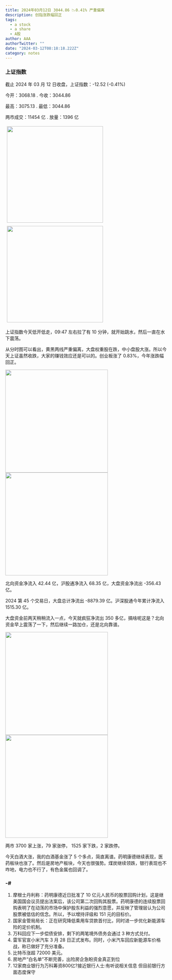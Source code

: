 ```yaml
---
title: 2024年03月12日 3044.86 📉0.41% 严重偏离
description: 创指涨跌幅回正
tags:
  - a stock
  - a share
  - A股
author: AAA
authorTwitter: ""
date: "2024-03-12T08:18:18.222Z"
category: notes
---
```


### 上证指数

截止 2024 年 03 月 12 日收盘，上证指数：<span class="font-semibold text-g-5">-12.52 (-0.41%)</span>

今开：<span class="font-semibold text-g-5">3068.18 </span> . 今收：<span class="font-semibold text-g-5">3044.86 </span>

最高：<span class="font-semibold text-r-5">3075.13 </span> . 最低：<span class="font-semibold text-g-5">3044.86 </span>

两市成交：<span class="font-semibold">11454 亿</span> . 放量：<span class="font-semibold text-r-6">1396 亿</span>

<img src="/images/uploads/2024-03/20240312-zs-sh.png" style="width: 300px;display:inline-block;margin: 5px">
<img src="/images/uploads/2024-03/20240312-zs-sh-rk.png" style="width: 300px;display:inline-block;margin: 5px">

上证指数今天低开低走，09:47 左右拉了有 10 分钟，就开始跳水，然后一直在水下震荡。

从分时图可以看出，黄黑两线严重偏离，大盘权重股在跌，中小盘股大涨。所以今天上证虽然收跌，大家的赚钱效应还是可以的。创业板涨了 0.83%，今年涨跌幅回正。

<img src="/images/uploads/2024-03/20240312-zs-global.png" width="320">

<img src="/images/uploads/2024-03/20240312-zs-bs.png" width="320">

北向资金净流入 <span class="font-semibold text-r-5">42.44 亿</span>，沪股通净流入 <span class="font-semibold text-r-5">68.35 亿</span>，大盘资金净流出 <span class="font-semibold text-g-6">-356.43 亿</span>。

2024 第 45 个交易日，大盘总计净流出 <span class="font-semibold text-g-8">-8879.39 亿</span>。沪深股通今年累计净流入 <span class="font-semibold text-r-6">1515.30 </span>亿。

大盘资金前两天稍稍流入一点，今天就疯狂净流出 350 多亿，搞啥呢这是？北向资金早上震荡了一下，然后继续一路加仓，还是北向靠谱。

<img src="/images/uploads/2024-03/20240312-zs-as.png" width="320">
<img src="/images/uploads/2024-03/20240312-zs-zdtj.png" width="320">

两市 <span class="font-semibold text-r-6">3700</span> 家上涨，79 家涨停， <span class="text-g-6">1525</span> 家下跌，2 家跌停。

今天白酒大涨，我的白酒基金涨了 5 个多点，简直离谱。药明康德继续表现，医药板块也涨了。然后是房地产板块，今天也很强势。煤炭继续领跌，银行表现也不咋地，电力也不行了，有色金属也回调了。

### -#

1. 摩根士丹利称：药明康德近日批准了 10 亿元人民币的股票回购计划，这是继美国国会议员提出法案后，该公司第二次回购其股票。药明康德的连续股票回购表明了在动荡的市场中保护股东利益的强烈意愿，并反映了管理层认为公司股票被低估的信念。所以，予以增持评级和 151 元的目标价。
2. 国家金管局局长：正在研究降低乘用车贷款首付比，同时进一步优化新能源车险的定价机制。
3. 万科回应下一步偿债安排，剩下的两笔境外债务会通过 3 种方式兑付。
4. 雷军官宣小米汽车 3 月 28 日正式发布。同时，小米汽车回应新能源车价格战，称已做好了充分准备。
5. 比特币涨超 72000 美元。
6. 房地产“白名单”不断完善，出险房企急盼资金真正到位
7. 12家商业银行为万科筹资800亿?接近银行人士:有听说相关信息 但目前银行方面态度保守
